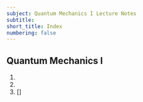 ```yaml
---
subject: Quantum Mechanics I Lecture Notes
subtitle:
short_title: Index
numbering: false
---
```


## Quantum Mechanics I

1.  [](./01-background.md)
1.  [](./02-basics.md)
1.  []
